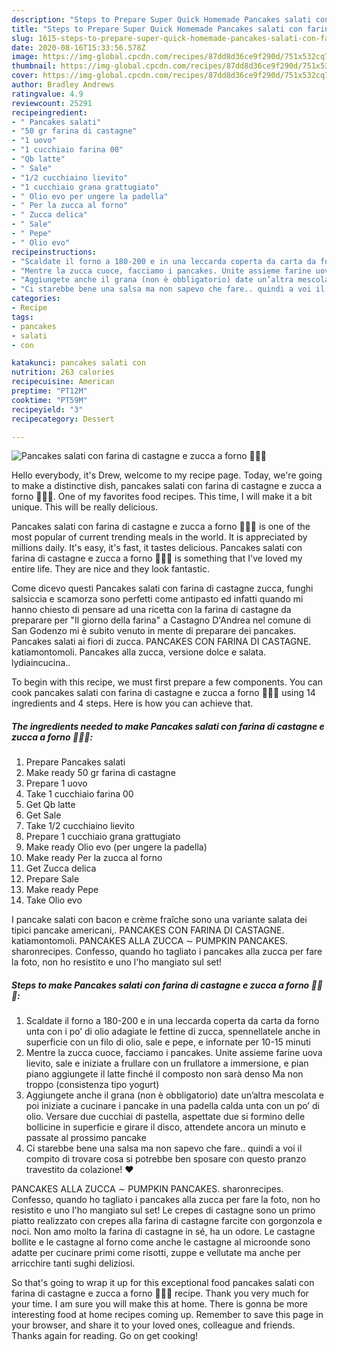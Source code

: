 ```yaml
---
description: "Steps to Prepare Super Quick Homemade Pancakes salati con farina di castagne e zucca a forno 🥞🌰🎃"
title: "Steps to Prepare Super Quick Homemade Pancakes salati con farina di castagne e zucca a forno 🥞🌰🎃"
slug: 1615-steps-to-prepare-super-quick-homemade-pancakes-salati-con-farina-di-castagne-e-zucca-a-forno
date: 2020-08-16T15:33:56.578Z
image: https://img-global.cpcdn.com/recipes/87dd8d36ce9f290d/751x532cq70/pancakes-salati-con-farina-di-castagne-e-zucca-a-forno-🥞🌰🎃-recipe-main-photo.jpg
thumbnail: https://img-global.cpcdn.com/recipes/87dd8d36ce9f290d/751x532cq70/pancakes-salati-con-farina-di-castagne-e-zucca-a-forno-🥞🌰🎃-recipe-main-photo.jpg
cover: https://img-global.cpcdn.com/recipes/87dd8d36ce9f290d/751x532cq70/pancakes-salati-con-farina-di-castagne-e-zucca-a-forno-🥞🌰🎃-recipe-main-photo.jpg
author: Bradley Andrews
ratingvalue: 4.9
reviewcount: 25291
recipeingredient:
- " Pancakes salati"
- "50 gr farina di castagne"
- "1 uovo"
- "1 cucchiaio farina 00"
- "Qb latte"
- " Sale"
- "1/2 cucchiaino lievito"
- "1 cucchiaio grana grattugiato"
- " Olio evo per ungere la padella"
- " Per la zucca al forno"
- " Zucca delica"
- " Sale"
- " Pepe"
- " Olio evo"
recipeinstructions:
- "Scaldate il forno a 180-200 e in una leccarda coperta da carta da forno unta con i po’ di olio adagiate le fettine di zucca, spennellatele anche in superficie con un filo di olio, sale e pepe, e infornate per 10-15 minuti"
- "Mentre la zucca cuoce, facciamo i pancakes. Unite assieme farine uova lievito, sale e iniziate a frullare con un frullatore a immersione, e pian piano aggiungete il latte finché il composto non sarà denso Ma non troppo (consistenza tipo yogurt)"
- "Aggiungete anche il grana (non è obbligatorio) date un’altra mescolata e poi iniziate a cucinare i pancake in una padella calda unta con un po’ di olio. Versare due cucchiai di pastella, aspettate due si formino delle bollicine in superficie e girare il disco, attendete ancora un minuto e passate al prossimo pancake"
- "Ci starebbe bene una salsa ma non sapevo che fare.. quindi a voi il compito di trovare cosa si potrebbe ben sposare con questo pranzo travestito da colazione! ❤️"
categories:
- Recipe
tags:
- pancakes
- salati
- con

katakunci: pancakes salati con 
nutrition: 263 calories
recipecuisine: American
preptime: "PT12M"
cooktime: "PT59M"
recipeyield: "3"
recipecategory: Dessert

---
```



![Pancakes salati con farina di castagne e zucca a forno 🥞🌰🎃](https://img-global.cpcdn.com/recipes/87dd8d36ce9f290d/751x532cq70/pancakes-salati-con-farina-di-castagne-e-zucca-a-forno-🥞🌰🎃-recipe-main-photo.jpg)

Hello everybody, it's Drew, welcome to my recipe page. Today, we're going to make a distinctive dish, pancakes salati con farina di castagne e zucca a forno 🥞🌰🎃. One of my favorites food recipes. This time, I will make it a bit unique. This will be really delicious.

Pancakes salati con farina di castagne e zucca a forno 🥞🌰🎃 is one of the most popular of current trending meals in the world. It is appreciated by millions daily. It's easy, it's fast, it tastes delicious. Pancakes salati con farina di castagne e zucca a forno 🥞🌰🎃 is something that I've loved my entire life. They are nice and they look fantastic.

Come dicevo questi Pancakes salati con farina di castagne zucca, funghi salsiccia e scamorza sono perfetti come antipasto ed infatti quando mi hanno chiesto di pensare ad una ricetta con la farina di castagne da preparare per &#34;Il giorno della farina&#34; a Castagno D&#39;Andrea nel comune di San Godenzo mi è subito venuto in mente di preparare dei pancakes. Pancakes salati ai fiori di zucca. PANCAKES CON FARINA DI CASTAGNE. katiamontomoli. Pancakes alla zucca, versione dolce e salata. lydiaincucina..


To begin with this recipe, we must first prepare a few components. You can cook pancakes salati con farina di castagne e zucca a forno 🥞🌰🎃 using 14 ingredients and 4 steps. Here is how you can achieve that.

<!--inarticleads1-->

##### The ingredients needed to make Pancakes salati con farina di castagne e zucca a forno 🥞🌰🎃:

1. Prepare  Pancakes salati
1. Make ready 50 gr farina di castagne
1. Prepare 1 uovo
1. Take 1 cucchiaio farina 00
1. Get Qb latte
1. Get  Sale
1. Take 1/2 cucchiaino lievito
1. Prepare 1 cucchiaio grana grattugiato
1. Make ready  Olio evo (per ungere la padella)
1. Make ready  Per la zucca al forno
1. Get  Zucca delica
1. Prepare  Sale
1. Make ready  Pepe
1. Take  Olio evo


I pancake salati con bacon e crème fraîche sono una variante salata dei tipici pancake americani,. PANCAKES CON FARINA DI CASTAGNE. katiamontomoli. PANCAKES ALLA ZUCCA ∼ PUMPKIN PANCAKES. sharonrecipes. Confesso, quando ho tagliato i pancakes alla zucca per fare la foto, non ho resistito e uno l&#39;ho mangiato sul set! 

<!--inarticleads2-->

##### Steps to make Pancakes salati con farina di castagne e zucca a forno 🥞🌰🎃:

1. Scaldate il forno a 180-200 e in una leccarda coperta da carta da forno unta con i po’ di olio adagiate le fettine di zucca, spennellatele anche in superficie con un filo di olio, sale e pepe, e infornate per 10-15 minuti
1. Mentre la zucca cuoce, facciamo i pancakes. Unite assieme farine uova lievito, sale e iniziate a frullare con un frullatore a immersione, e pian piano aggiungete il latte finché il composto non sarà denso Ma non troppo (consistenza tipo yogurt)
1. Aggiungete anche il grana (non è obbligatorio) date un’altra mescolata e poi iniziate a cucinare i pancake in una padella calda unta con un po’ di olio. Versare due cucchiai di pastella, aspettate due si formino delle bollicine in superficie e girare il disco, attendete ancora un minuto e passate al prossimo pancake
1. Ci starebbe bene una salsa ma non sapevo che fare.. quindi a voi il compito di trovare cosa si potrebbe ben sposare con questo pranzo travestito da colazione! ❤️


PANCAKES ALLA ZUCCA ∼ PUMPKIN PANCAKES. sharonrecipes. Confesso, quando ho tagliato i pancakes alla zucca per fare la foto, non ho resistito e uno l&#39;ho mangiato sul set! Le crepes di castagne sono un primo piatto realizzato con crepes alla farina di castagne farcite con gorgonzola e noci. Non amo molto la farina di castagne in sé, ha un odore. Le castagne bollite e le castagne al forno come anche le castagne al microonde sono adatte per cucinare primi come risotti, zuppe e vellutate ma anche per arricchire tanti sughi deliziosi. 

So that's going to wrap it up for this exceptional food pancakes salati con farina di castagne e zucca a forno 🥞🌰🎃 recipe. Thank you very much for your time. I am sure you will make this at home. There is gonna be more interesting food at home recipes coming up. Remember to save this page in your browser, and share it to your loved ones, colleague and friends. Thanks again for reading. Go on get cooking!
